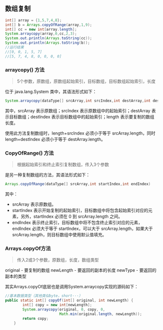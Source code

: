 ## 数组复制

```Java
int[] array = {1,5,7,4,8};
int[] b = Arrays.copyOfRange(array,1,9);
int[] cc = new int[array.length];
System.arraycopy(array,0,cc,2,3);
System.out.println(Arrays.toString(cc));
System.out.println(Arrays.toString(b));
//运行结果
//[0, 0, 1, 5, 7]
//[5, 7, 4, 8, 0, 0, 0, 0]
```

### arraycopy() 方法

> 5个参数，原数组，原数组起始索引，目标数组，目标数组起始索引，长度

位于 java.lang.System 类中，其语法形式如下：

```Java
System.arraycopy(dataType[] srcArray,int srcIndex,int destArray,int destIndex,int length)
```

其中，srcArray 表示原数组；srcIndex 表示原数组中的起始索引；destArray 表示目标数组；destIndex 表示目标数组中的起始索引；length 表示要复制的数组长度。

使用此方法复制数组时，length+srcIndex 必须小于等于 srcArray.length，同时 length+destIndex 必须小于等于 destArray.length。



###  CopyOfRange() 方法

> 根据起始索引和终止索引复制数组，传入3个参数

是另一种复制数组的方法，其语法形式如下：

```Java
Arrays.copyOfRange(dataType[] srcArray,int startIndex,int endIndex)
```

其中：

- srcArray 表示原数组。
- startIndex 表示开始复制的起始索引，目标数组中将包含起始索引对应的元素，另外，startIndex 必须在 0 到 srcArray.length 之间。
- endIndex 表示终止索引，目标数组中将不包含终止索引对应的元素，endIndex 必须大于等于 startIndex，可以大于 srcArray.length，如果大于 srcArray.length，则目标数组中使用默认值填充。



### Arrays.copyOf方法

> 传入2或3个参数，原数组，长度，数组类型

original - 要复制的数组 
newLength - 要返回的副本的长度 
newType - 要返回的副本的类型

其实Arrays.copyOf底层也是调用System.arraycopy实现的源码如下：

```Java
//基本数据类型（其他类似byte，short···）
public static int[] copyOf(int[] original, int newLength) {
        int[] copy = new int[newLength];
        System.arraycopy(original, 0, copy, 0,
                         Math.min(original.length, newLength));
        return copy;
    }
```



